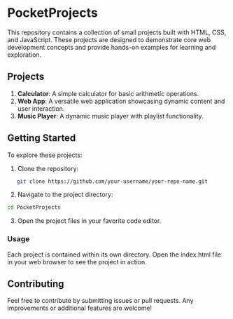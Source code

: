 # PocketProjects

This repository contains a collection of small projects built with HTML, CSS, and JavaScript. These projects are designed to demonstrate core web development concepts and provide hands-on examples for learning and exploration.

## Projects

1. **Calculator**: A simple calculator for basic arithmetic operations.
2. **Web App**: A versatile web application showcasing dynamic content and user interaction.
3. **Music Player**: A dynamic music player with playlist functionality.

## Getting Started

To explore these projects:

1. Clone the repository: 
```bash
   git clone https://github.com/your-username/your-repo-name.git
```

2. Navigate to the project directory:
```bash
cd PocketProjects
```

3. Open the project files in your favorite code editor.

### Usage
Each project is contained within its own directory. Open the index.html file in your web browser to see the project in action.

## Contributing
Feel free to contribute by submitting issues or pull requests. Any improvements or additional features are welcome!
